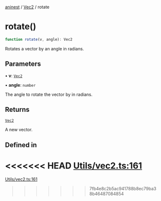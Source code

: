 [aninest](../../index.md) / [Vec2](../index.md) / rotate

# rotate()

```ts
function rotate(v, angle): Vec2
```

Rotates a vector by an angle in radians.

## Parameters

• **v**: [`Vec2`](../type-aliases/Vec2.md)

• **angle**: `number`

The angle to rotate the vector by in radians.

## Returns

[`Vec2`](../type-aliases/Vec2.md)

A new vector.

## Defined in

<<<<<<< HEAD
[Utils/vec2.ts:161](https://github.com/zphrs/aninest/tree//core/src/Utils/vec2.ts#L161)
=======
[Utils/vec2.ts:161](https://github.com/zphrs/aninest/blob/37209a6/src/Utils/vec2.ts#L161)
>>>>>>> 7fb4e8c2b5ac941788b8ec79ba38b46487084854
